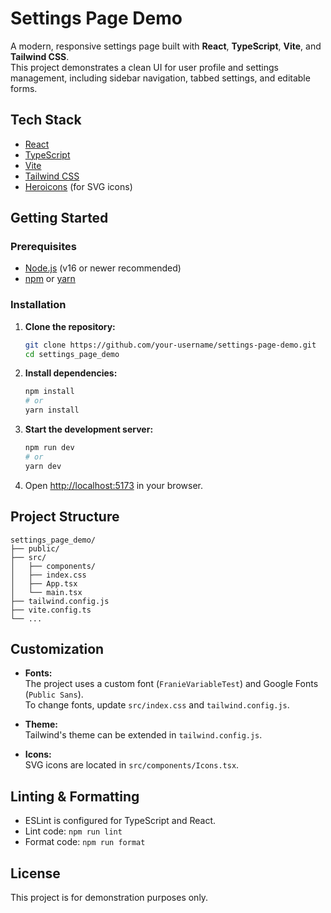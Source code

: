 # Settings Page Demo

A modern, responsive settings page built with **React**, **TypeScript**, **Vite**, and **Tailwind CSS**.  
This project demonstrates a clean UI for user profile and settings management, including sidebar navigation, tabbed settings, and editable forms.

## Tech Stack

- [React](https://react.dev/)
- [TypeScript](https://www.typescriptlang.org/)
- [Vite](https://vitejs.dev/)
- [Tailwind CSS](https://tailwindcss.com/)
- [Heroicons](https://heroicons.com/) (for SVG icons)

## Getting Started

### Prerequisites

- [Node.js](https://nodejs.org/) (v16 or newer recommended)
- [npm](https://www.npmjs.com/) or [yarn](https://yarnpkg.com/)

### Installation

1. **Clone the repository:**
   ```sh
   git clone https://github.com/your-username/settings-page-demo.git
   cd settings_page_demo
   ```

2. **Install dependencies:**
   ```sh
   npm install
   # or
   yarn install
   ```

3. **Start the development server:**
   ```sh
   npm run dev
   # or
   yarn dev
   ```

4. Open [http://localhost:5173](http://localhost:5173) in your browser.

## Project Structure

```
settings_page_demo/
├── public/
├── src/
│   ├── components/
│   ├── index.css
│   ├── App.tsx
│   └── main.tsx
├── tailwind.config.js
├── vite.config.ts
└── ...
```

## Customization

- **Fonts:**  
  The project uses a custom font (`FranieVariableTest`) and Google Fonts (`Public Sans`).  
  To change fonts, update `src/index.css` and `tailwind.config.js`.

- **Theme:**  
  Tailwind's theme can be extended in `tailwind.config.js`.

- **Icons:**  
  SVG icons are located in `src/components/Icons.tsx`.

## Linting & Formatting

- ESLint is configured for TypeScript and React.
- Lint code: `npm run lint`
- Format code: `npm run format`

## License

This project is for demonstration purposes only.
